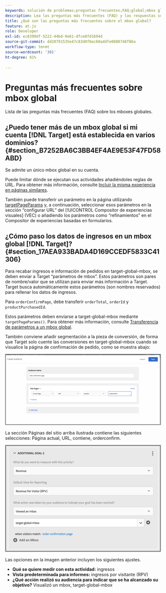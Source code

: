 ```yaml
---
keywords: solución de problemas;preguntas frecuentes;FAQ;global;mbox global
description: Lea las preguntas más frecuentes (FAQ) y las respuestas sobre mboxes globales de Adobe [!DNL Target] .
title: ¿Qué son las preguntas más frecuentes sobre el mbox global?
feature: at.js
role: Developer
exl-id: ec8399df-5222-44bd-9e61-dfce8fd1694d
source-git-commit: dd20791535e47c83d0f0ac60addfe0888748f86a
workflow-type: tm+mt
source-wordcount: '301'
ht-degree: 81%

---
```


# Preguntas más frecuentes sobre mbox global

Lista de las preguntas más frecuentes (FAQ) sobre los mboxes globales.

## ¿Puedo tener más de un mbox global si mi cuenta [!DNL Target] está establecida en varios dominios? {#section_B7252BA6C3BB4EF4AE9E53F47FD58ABD}

Se admite un único mbox global en su cuenta.

Puede limitar dónde se ejecutan sus actividades añadiéndoles reglas de URL. Para obtener más información, consulte [Incluir la misma experiencia en páginas similares](/help/c-experiences/c-visual-experience-composer/temtest.md#task_2539D51A18044F82B0D9895636546781).

También puede transferir un parámetro en la página utilizando [targetPageParams](/help/c-implementing-target/c-implementing-target-for-client-side-web/targetpageparams.md) y, a continuación, seleccionar esos parámetros en la sección “configurar URL” del [!UICONTROL Compositor de experiencias visuales] (VEC) o añadiendo los parámetros como “refinamientos” en el Compositor de experiencias basadas en formularios.

## ¿Cómo paso los datos de ingresos en un mbox global [!DNL Target]? {#section_17AEA933BADA4D169CCEDF5833C41306}

Para recabar ingresos e información de pedidos en target-global-mbox, se deben enviar a Target “parámetros de mbox”. Estos parámetros son pares de nombre/valor que se utilizan para enviar más información a Target. Target busca automáticamente estos parámetros (son nombres reservados) para rellenar los datos de ingresos.

Para `orderConfirmPage`, debe transferir `orderTotal`, `orderId` y `productPurchasedId`.

Estos parámetros deben enviarse a target-global-mbox mediante `targetPageParams()`. Para obtener más información, consulte [Transferencia de parámetros a un mbox global](/help/c-implementing-target/c-implementing-target-for-client-side-web/t-mbox-download/c-understanding-global-mbox/pass-parameters-to-global-mbox.md#concept_33362A04146C4E3C8E7089B65F38B5E5).

También conviene añadir segmentación a la pieza de conversión, de forma que Target solo cuente las conversiones en target-global-mbox cuando se visualice la página de confirmación de pedido, como se muestra abajo:

![](assets/revenue1.png)

La sección Páginas del sitio arriba ilustrada contiene las siguientes selecciones: Página actual, URL, contiene, orderconfirm.

![](assets/revenue2.png)

Las opciones en la imagen anterior incluyen los siguientes ajustes.

* **Qué se quiere medir con esta actividad:** ingresos
* **Vista predeterminada para informes:** ingresos por visitante (RPV)
* **¿Qué acción realizó su audiencia para indicar que se ha alcanzado su objetivo?** Visualizó un mbox, target-global-mbox
